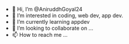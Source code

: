 - 👋 Hi, I’m @AniruddhGoyal24
- 👀 I’m interested in coding, web dev, app dev. 
- 🌱 I’m currently learning appdev 
- 💞️ I’m looking to collaborate on ...
- 📫 How to reach me ...

<!---
AniruddhGoyal24/AniruddhGoyal24 is a ✨ special ✨ repository because its `README.md` (this file) appears on your GitHub profile.
You can click the Preview link to take a look at your changes.
--->
